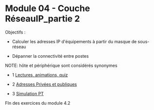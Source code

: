 # Module 04 - Couche RéseauIP_partie 2

Objectifs :

- Calculer les adresses IP d'équipements à partir du masque de sous-réseau

- Dépanner la connectivité entre postes

NOTE: hôte et périphérique sont considérés synonymes

- 1 [Lectures, animations, quiz](./Module04_2_Lectures.md)

- 2 [Adresses Privées et publiques](./Module04_2_AdressesPriveesPubliques.md)

- 3 [Simulation PT](./Module04_2_SimulationPT.md)

FIn des exercices du module 4.2
